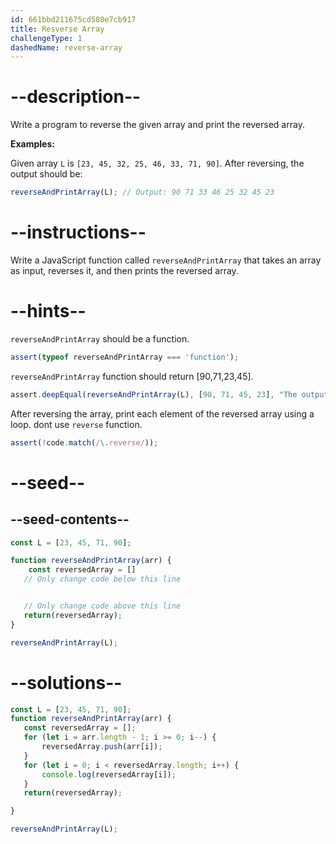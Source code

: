 ```yaml
---
id: 661bbd211675cd580e7cb917
title: Resverse Array
challengeType: 1
dashedName: reverse-array
---
```


# --description--

Write a program to reverse the given array and print the reversed array.


**Examples:**

Given array `L` is `[23, 45, 32, 25, 46, 33, 71, 90]`. After reversing, the output should be:

```js
reverseAndPrintArray(L); // Output: 90 71 33 46 25 32 45 23

```

# --instructions--

Write a JavaScript function called `reverseAndPrintArray` that takes an array as input, reverses it, and then prints the reversed array.

# --hints--

`reverseAndPrintArray` should be a function.

```js
assert(typeof reverseAndPrintArray === 'function');
```

`reverseAndPrintArray` function should return [90,71,23,45].

```js
assert.deepEqual(reverseAndPrintArray(L), [90, 71, 45, 23], "The output is not correct.");
```

After reversing the array, print each element of the reversed array using a loop.
dont use `reverse` function.

```js
assert(!code.match(/\.reverse/));

```

# --seed--
## --seed-contents--

```js
const L = [23, 45, 71, 90];

function reverseAndPrintArray(arr) {
    const reversedArray = []
   // Only change code below this line


   // Only change code above this line
   return(reversedArray);
}

reverseAndPrintArray(L);
```

# --solutions--

```js
const L = [23, 45, 71, 90];
function reverseAndPrintArray(arr) {
   const reversedArray = [];
   for (let i = arr.length - 1; i >= 0; i--) {
       reversedArray.push(arr[i]);
   }
   for (let i = 0; i < reversedArray.length; i++) {
       console.log(reversedArray[i]);
   } 
   return(reversedArray);

}

reverseAndPrintArray(L);
```

